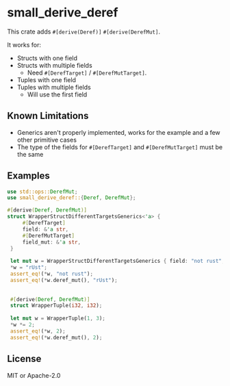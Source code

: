 # small_derive_deref
This crate adds ```#[derive(Deref)]``` ```#[derive(DerefMut]```.<br>

It works for:
* Structs with one field
* Structs with multiple fields
  * Need ```#[DerefTarget]``` / ```#[DerefMutTarget]```.
* Tuples with one field
* Tuples with multiple fields
  * Will use the first field

## Known Limitations
* Generics aren't properly implemented, works for the example and a few other primitive cases
* The type of the fields for ```#[DerefTarget]``` and ```#[DerefMutTarget]``` must be the same

## Examples
```rust
use std::ops::DerefMut;
use small_derive_deref::{Deref, DerefMut};

#[derive(Deref, DerefMut)]
struct WrapperStructDifferentTargetsGenerics<'a> {
     #[DerefTarget]
     field: &'a str,
     #[DerefMutTarget]
     field_mut: &'a str,
 }
 
 let mut w = WrapperStructDifferentTargetsGenerics { field: "not rust", field_mut: "rust"};
 *w = "rUst";
 assert_eq!(*w, "not rust");
 assert_eq!(*w.deref_mut(), "rUst");
 
 
 #[derive(Deref, DerefMut)]
 struct WrapperTuple(i32, i32);
 
 let mut w = WrapperTuple(1, 3);
 *w *= 2;
 assert_eq!(*w, 2);
 assert_eq!(*w.deref_mut(), 2);
```
## License
MIT or Apache-2.0
